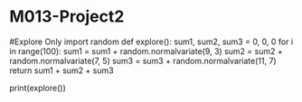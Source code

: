 # M013-Project2

#Explore Only
import random
def explore():
    sum1, sum2, sum3 = 0, 0, 0
    for i in range(100):
        sum1 = sum1 + random.normalvariate(9, 3)
        sum2 = sum2 + random.normalvariate(7, 5)
        sum3 = sum3 + random.normalvariate(11, 7)
    return sum1 + sum2 + sum3

print(explore())

